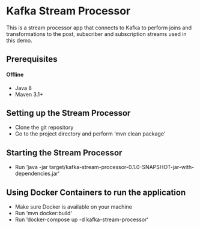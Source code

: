 # Kafka Stream Processor

This is a stream processor app that connects to Kafka to perform joins and transformations to the post, subscriber and subscription streams used in this demo.

## Prerequisites

#### Offline
* Java 8
* Maven 3.1+

## Setting up the Stream Processor
* Clone the git repository
* Go to the project directory and perform ‘mvn clean package‘

## Starting the Stream Processor
* Run ‘java -jar target/kafka-stream-processor-0.1.0-SNAPSHOT-jar-with-dependencies.jar‘

## Using Docker Containers to run the application
* Make sure Docker is available on your machine
* Run ‘mvn docker:build‘
* Run ‘docker-compose up -d kafka-stream-processor‘ 
